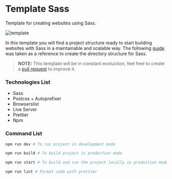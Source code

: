 # Template Sass

Template for creating websites using Sass.

![template](https://repository-images.githubusercontent.com/388659547/a4de4abf-b9b7-4e87-965f-448d5e3fac32)

In this template you will find a project structure ready to start building websites with
Sass in a maintainable and scalable way. The following [guide](https://sass-guidelin.es/)
was taken as a reference to create the directory structure for Sass.

> **NOTE:** This template will be in constant evoluction, feel free to create a
> [pull request](https://github.com/EdixonAlberto/template-sass/pulls) to improve it.

### Technologies List

- Sass
- Postcss + Autoprefixer
- Browserslist
- Live Server
- Prettier
- Npm

### Command List

```sh
npm run dev # To run project in development modo

npm run build # To build project in production modo

npm run start # To build and run the project locally in production mode

npm run lint # Format code with prettier
```

